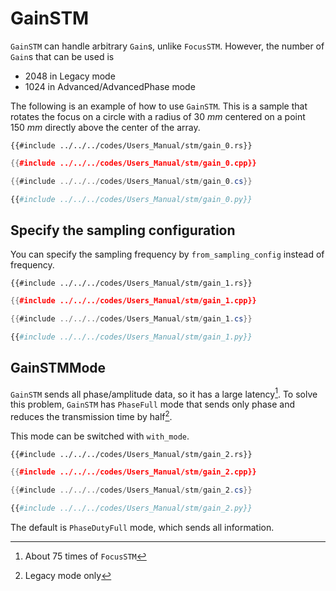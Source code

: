 # GainSTM

`GainSTM` can handle arbitrary `Gain`s, unlike `FocusSTM`.
However, the number of `Gain`s that can be used is
- 2048 in Legacy mode
- 1024 in Advanced/AdvancedPhase mode

The following is an example of how to use `GainSTM`.
This is a sample that rotates the focus on a circle with a radius of $\SI{30}{mm}$ centered on a point $\SI{150}{mm}$ directly above the center of the array.

```rust,edition2021
{{#include ../../../codes/Users_Manual/stm/gain_0.rs}}
```

```cpp
{{#include ../../../codes/Users_Manual/stm/gain_0.cpp}}

```

```cs
{{#include ../../../codes/Users_Manual/stm/gain_0.cs}}
```

```python
{{#include ../../../codes/Users_Manual/stm/gain_0.py}}
```

## Specify the sampling configuration

You can specify the sampling frequency by `from_sampling_config` instead of frequency.

```rust,edition2021
{{#include ../../../codes/Users_Manual/stm/gain_1.rs}}
```

```cpp
{{#include ../../../codes/Users_Manual/stm/gain_1.cpp}}
```

```cs
{{#include ../../../codes/Users_Manual/stm/gain_1.cs}}
```

```python
{{#include ../../../codes/Users_Manual/stm/gain_1.py}}
```

## GainSTMMode

`GainSTM` sends all phase/amplitude data, so it has a large latency[^fn_gain_seq].
To solve this problem, `GainSTM` has `PhaseFull` mode that sends only phase and reduces the transmission time by half[^phase_half].

This mode can be switched with `with_mode`.

```rust,edition2021
{{#include ../../../codes/Users_Manual/stm/gain_2.rs}}
```

```cpp
{{#include ../../../codes/Users_Manual/stm/gain_2.cpp}}
```

```cs
{{#include ../../../codes/Users_Manual/stm/gain_2.cs}}
```

```python
{{#include ../../../codes/Users_Manual/stm/gain_2.py}}
```

The default is `PhaseDutyFull` mode, which sends all information.

[^fn_gain_seq]: About 75 times of `FocusSTM`

[^phase_half]: Legacy mode only

